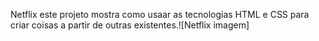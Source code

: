Netflix este projeto mostra  como usaar as tecnologias HTML e CSS para criar coisas a partir de outras existentes.![Netflix imagem]
